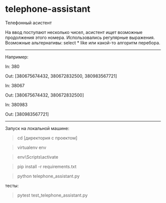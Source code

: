 # telephone-assistant

Телефонный асистент

На ввод поступают несколько чисел, асистент ищет возможные продолжения этого номера.
Использовались регулярные выражения.
Возможные альтернативы: select * like или какой-то алгоритм перебора.

___________________________________________________________________________________________________________________

Например:

In: 380 

Out: [380675674432, 380672832500, 380983567721]

In: 38067 

Out: [380675674432, 380672832500]

In: 380983 

Out: [380983567721]


___________________________________________________________________________________________________________________

Запуск на локальной машине:

>cd [директория с проектом]

>virtualenv env

>env\Scripts\activate

>pip install -r requirements.txt

>python telephone_assistant.py

тесты:
>pytest test_telephone_assistant.py
